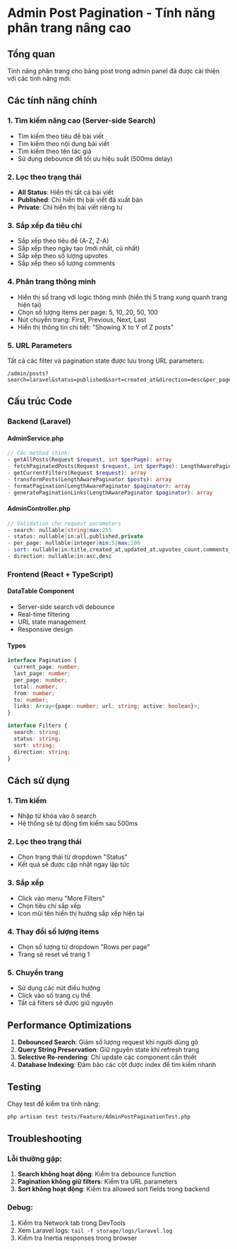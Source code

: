 # Admin Post Pagination - Tính năng phân trang nâng cao

## Tổng quan

Tính năng phân trang cho bảng post trong admin panel đã được cải thiện với các tính năng mới:

## Các tính năng chính

### 1. Tìm kiếm nâng cao (Server-side Search)
- Tìm kiếm theo tiêu đề bài viết
- Tìm kiếm theo nội dung bài viết  
- Tìm kiếm theo tên tác giả
- Sử dụng debounce để tối ưu hiệu suất (500ms delay)

### 2. Lọc theo trạng thái
- **All Status**: Hiển thị tất cả bài viết
- **Published**: Chỉ hiển thị bài viết đã xuất bản
- **Private**: Chỉ hiển thị bài viết riêng tư

### 3. Sắp xếp đa tiêu chí
- Sắp xếp theo tiêu đề (A-Z, Z-A)
- Sắp xếp theo ngày tạo (mới nhất, cũ nhất)
- Sắp xếp theo số lượng upvotes
- Sắp xếp theo số lượng comments

### 4. Phân trang thông minh
- Hiển thị số trang với logic thông minh (hiển thị 5 trang xung quanh trang hiện tại)
- Chọn số lượng items per page: 5, 10, 20, 50, 100
- Nút chuyển trang: First, Previous, Next, Last
- Hiển thị thông tin chi tiết: "Showing X to Y of Z posts"

### 5. URL Parameters
Tất cả các filter và pagination state được lưu trong URL parameters:
```
/admin/posts?search=laravel&status=published&sort=created_at&direction=desc&per_page=20&page=2
```

## Cấu trúc Code

### Backend (Laravel)

#### AdminService.php
```php
// Các method chính:
- getAllPosts(Request $request, int $perPage): array
- fetchPaginatedPosts(Request $request, int $perPage): LengthAwarePaginator
- getCurrentFilters(Request $request): array
- transformPosts(LengthAwarePaginator $posts): array
- formatPagination(LengthAwarePaginator $paginator): array
- generatePaginationLinks(LengthAwarePaginator $paginator): array
```

#### AdminController.php
```php
// Validation cho request parameters
- search: nullable|string|max:255
- status: nullable|in:all,published,private
- per_page: nullable|integer|min:5|max:100
- sort: nullable|in:title,created_at,updated_at,upvotes_count,comments_count
- direction: nullable|in:asc,desc
```

### Frontend (React + TypeScript)

#### DataTable Component
- Server-side search với debounce
- Real-time filtering
- URL state management
- Responsive design

#### Types
```typescript
interface Pagination {
  current_page: number;
  last_page: number;
  per_page: number;
  total: number;
  from: number;
  to: number;
  links: Array<{page: number; url: string; active: boolean}>;
}

interface Filters {
  search: string;
  status: string;
  sort: string;
  direction: string;
}
```

## Cách sử dụng

### 1. Tìm kiếm
- Nhập từ khóa vào ô search
- Hệ thống sẽ tự động tìm kiếm sau 500ms

### 2. Lọc theo trạng thái
- Chọn trạng thái từ dropdown "Status"
- Kết quả sẽ được cập nhật ngay lập tức

### 3. Sắp xếp
- Click vào menu "More Filters"
- Chọn tiêu chí sắp xếp
- Icon mũi tên hiển thị hướng sắp xếp hiện tại

### 4. Thay đổi số lượng items
- Chọn số lượng từ dropdown "Rows per page"
- Trang sẽ reset về trang 1

### 5. Chuyển trang
- Sử dụng các nút điều hướng
- Click vào số trang cụ thể
- Tất cả filters sẽ được giữ nguyên

## Performance Optimizations

1. **Debounced Search**: Giảm số lượng request khi người dùng gõ
2. **Query String Preservation**: Giữ nguyên state khi refresh trang
3. **Selective Re-rendering**: Chỉ update các component cần thiết
4. **Database Indexing**: Đảm bảo các cột được index để tìm kiếm nhanh

## Testing

Chạy test để kiểm tra tính năng:
```bash
php artisan test tests/Feature/AdminPostPaginationTest.php
```

## Troubleshooting

### Lỗi thường gặp:

1. **Search không hoạt động**: Kiểm tra debounce function
2. **Pagination không giữ filters**: Kiểm tra URL parameters
3. **Sort không hoạt động**: Kiểm tra allowed sort fields trong backend

### Debug:

1. Kiểm tra Network tab trong DevTools
2. Xem Laravel logs: `tail -f storage/logs/laravel.log`
3. Kiểm tra Inertia responses trong browser
